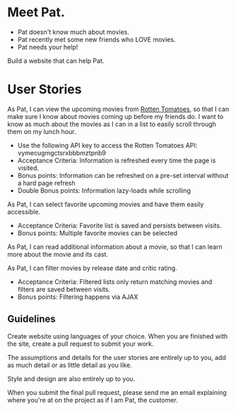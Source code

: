 
Meet Pat.
=========
- Pat doesn't know much about movies.
- Pat recently met some new friends who LOVE movies.
- Pat needs your help!
 
Build a website that can help Pat.
 
User Stories
======================
As Pat, I can view the upcoming movies from [Rotten Tomatoes](http://developer.rottentomatoes.com/docs), so that I can make sure I know about movies coming up before my friends do. I want to know as much about the movies as I can in a list to easily scroll through them on my lunch hour.
 
* Use the following API key to access the Rotten Tomatoes API: vymecugmgctsrxbbbmztpnb9
* Acceptance Criteria: Information is refreshed every time the page is visited.
* Bonus points: Information can be refreshed on a pre-set interval without a hard page refresh
* Double Bonus points: Information lazy-loads while scrolling
   
As Pat, I can select favorite upcoming movies and have them easily accessible.
 
* Acceptance Criteria: Favorite list is saved and persists between visits.
* Bonus points: Multiple favorite movies can be selected
  
As Pat, I can read additional information about a movie, so that I can learn more about the movie and its cast.
  
As Pat, I can filter movies by release date and critic rating.
 
* Acceptance Criteria: Filtered lists only return matching movies and filters are saved between visits.
* Bonus points: Filtering happens via AJAX
  
## Guidelines
Create website using languages of your choice. When you are finished with the site, create a pull request to submit your work.
 
The assumptions and details for the user stories are entirely up to you, add as much detail or as little detail as you like.
 
Style and design are also entirely up to you.

When you submit the final pull request, please send me an email explaining where you're at on the project as if I am Pat, the customer. 
